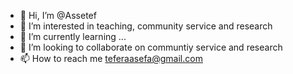 - 👋 Hi, I’m @Assetef
- 👀 I’m interested in teaching, community service and research
- 🌱 I’m currently learning ...
- 💞️ I’m looking to collaborate on communtiy service and research 
- 📫 How to reach me teferaasefa@gmail.com 

<!---
Assetef/Assetef is a ✨ special ✨ repository because its `README.md` (this file) appears on your GitHub profile.
You can click the Preview link to take a look at your changes.
--->
